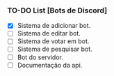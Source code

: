 ### TO-DO List [Bots de Discord]
- [X] Sistema de adicionar bot.
- [ ] Sistema de editar bot.
- [ ] Sistema de votar em bot.
- [ ] Sistema de pesquisar bot.
- [ ] Bot do servidor.
- [ ] Documentação da api.
